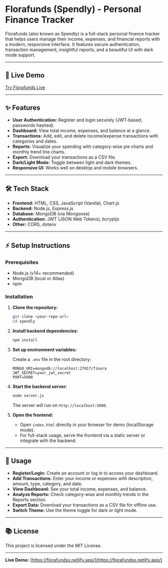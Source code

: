 # Florafunds (Spendly) - Personal Finance Tracker

Florafunds (also known as Spendly) is a full-stack personal finance tracker that helps users manage their income, expenses, and financial reports with a modern, responsive interface. It features secure authentication, transaction management, insightful reports, and a beautiful UI with dark mode support.

---

## 🚀 Live Demo

[Try Florafunds Live](https://florafundss.netlify.app/)

---


## ✨ Features

- **User Authentication:** Register and login securely (JWT-based, passwords hashed).
- **Dashboard:** View total income, expenses, and balance at a glance.
- **Transactions:** Add, edit, and delete income/expense transactions with categories and dates.
- **Reports:** Visualize your spending with category-wise pie charts and monthly trend line charts.
- **Export:** Download your transactions as a CSV file.
- **Dark/Light Mode:** Toggle between light and dark themes.
- **Responsive UI:** Works well on desktop and mobile browsers.

---

## 🛠️ Tech Stack

- **Frontend:** HTML, CSS, JavaScript (Vanilla), Chart.js
- **Backend:** Node.js, Express.js
- **Database:** MongoDB (via Mongoose)
- **Authentication:** JWT (JSON Web Tokens), bcryptjs
- **Other:** CORS, dotenv

---

## ⚡ Setup Instructions

### Prerequisites

- Node.js (v14+ recommended)
- MongoDB (local or Atlas)
- npm

### Installation

1. **Clone the repository:**
   ```bash
   git clone <your-repo-url>
   cd spendly
   ```

2. **Install backend dependencies:**
   ```bash
   npm install
   ```

3. **Set up environment variables:**

   Create a `.env` file in the root directory:
   ```
   MONGO_URI=mongodb://localhost:27017/finora
   JWT_SECRET=your_jwt_secret
   PORT=5000
   ```

4. **Start the backend server:**
   ```bash
   node server.js
   ```
   The server will run on `http://localhost:5000`.

5. **Open the frontend:**
   - Open `index.html` directly in your browser for demo (localStorage mode).
   - For full-stack usage, serve the frontend via a static server or integrate with the backend.

---

## 🚦 Usage

- **Register/Login:** Create an account or log in to access your dashboard.
- **Add Transactions:** Enter your income or expenses with description, amount, type, category, and date.
- **View Dashboard:** See your total income, expenses, and balance.
- **Analyze Reports:** Check category-wise and monthly trends in the Reports section.
- **Export Data:** Download your transactions as a CSV file for offline use.
- **Switch Theme:** Use the theme toggle for dark or light mode.

---

## 📚 License

This project is licensed under the MIT License.

---

**Live Demo:** [https://florafundss.netlify.app/](https://florafundss.netlify.app/)
